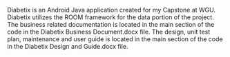Diabetix is an Android Java application created for my Capstone at WGU. Diabetix utilizes the ROOM framework for the data portion of the project. The business related documentation is located in the main section of the code in the Diabetix Business Document.docx file. The design, unit test plan, maintenance and user guide is located in the main section of the code in the Diabetix Design and Guide.docx file.
